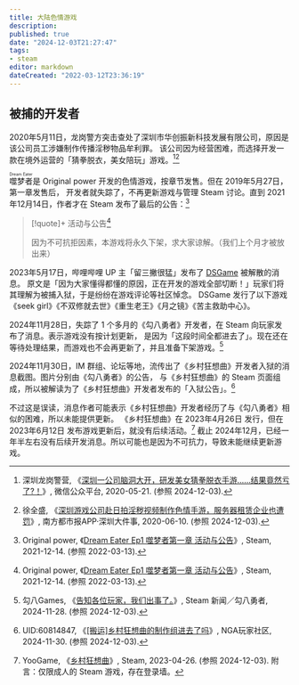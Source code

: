 ```yaml
---
title: 大陆色情游戏
description:
published: true
date: "2024-12-03T21:27:47"
tags:
- steam
editor: markdown
dateCreated: "2022-03-12T23:36:19"
---
```


## 被捕的开发者

2020年5月11日，龙岗警方突击查处了深圳市华创振新科技发展有限公司，原因是该公司员工涉嫌制作传播淫秽物品牟利罪。
该公司因为经营困难，而选择开发一款在境外运营的「猜拳脱衣，美女陪玩」游戏。[^dxpwA][^33213]

[^dxpwA]: 深圳龙岗警营, 《[深圳一公司脑洞大开，研发美女猜拳脱衣手游……结果竟然亏了?！](https://web.archive.org/web/20241203114212/https://mp.weixin.qq.com/s/QKrOA4VMRy4FRz9kOdxpwA)》, 微信公众平台, 2020-05-21. (参照 2024-12-03).

[^33213]: 徐全盛, 《[深圳游戏公司赴日拍淫秽视频制作色情手游，服务器租赁企业也遭罚](https://arquivo.pt/wayback/20241203104649/https://m.mp.oeeee.com/a/BAAFRD000020200609333213.html)》, 南方都市报APP·深圳大件事, 2020-06-10. (参照 2024-12-03).

<ruby>噬梦者<rt>Dream Eater</rt></ruby>是 Original power 开发的色情游戏，按章节发售。但在 2019年5月27日，第一章发售后，
开发者就失踪了，不再更新游戏与管理 Steam 讨论。直到 2021年12月14日，作者才在 Steam 发布了最后的公告：[^19811]

[^19811]: Original power, 《[Dream Eater Ep1 噬梦者第一章 活动与公告](https://archive.is/k1rsG "https://steamcommunity.com/app/1015830/eventcomments/3198116134637226224")》, Steam, 2021-12-14. (参照 2022-03-13).

> [!quote]+ 活动与公告[^19811]
>
> 因为不可抗拒因素，本游戏将永久下架，求大家谅解。（我们上个月才被放出来）

2023年5月17日，哔哩哔哩 UP 主「留三撇很猛」发布了 [DSGame](/company/DSGame.md) 被解散的消息。
原文是「因为大家懂得都懂的原因，正在开发的游戏全部切断！」玩家们将其理解为被捕入狱，于是纷纷在游戏评论等社区悼念。
DSGame 发行了以下游戏《seek girl》《不双修就去世》《重生老王》《月之镜》《苦主救助中心》。

2024年11月28日，失踪了 1 个多月的《勾八勇者》开发者，在 Steam 向玩家发布了消息。表示游戏没有按计划更新，
是因为「这段时间全都进去了」。现在还在等待处理结果，而游戏也不会再更新了，并且准备下架游戏。[^45246]

[^45246]: 勾八Games, 《[告知各位玩家，我们出事了。](https://arquivo.pt/wayback/20241130103641/https://store.steampowered.com/news/app/3081810/view/4444585538764145246)》, Steam 新闻／勾八勇者, 2024-11-28. (参照 2024-12-03).

2024年11月30日，IM 群组、论坛等地，流传出了《乡村狂想曲》开发者入狱的消息截图。图片分别由《勾八勇者》的公告，
与《乡村狂想曲》的 Steam 页面组成，所以被解读为了《乡村狂想曲》开发者发布的「入狱公告」。[^03817]

[^03817]: UID:60814847, 《[[搬运]乡村狂想曲的制作组进去了吗](https://arquivo.pt/wayback/20241201010348/https://nga.178.com/read.php?tid=42603817&rand=152)》, NGA玩家社区, 2024-11-30. (参照 2024-12-03).

不过这是误读，消息作者可能表示《乡村狂想曲》开发者经历了与《勾八勇者》相似的困难，所以未能提供更新。
《乡村狂想曲》在 2023年4月26日 发行，但在 2023年6月12日 发布游戏更新后，就没有后续活动。[^09460]
截止 2024年12月，已经一年半左右没有后续开发消息。所以可能也是因为不可抗力，导致未能继续更新游戏。

[^09460]: YooGame, 《[乡村狂想曲](https://store.steampowered.com/app/2109460/)》, Steam, 2023-04-26. (参照 2024-12-03). 附言：仅限成人的 Steam 游戏，存在登录墙。

